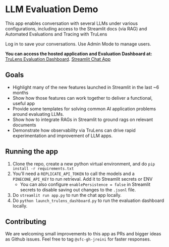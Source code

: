 # LLM Evaluation Demo

This app enables conversation with several LLMs under various configurations,
including access to the Streamlit docs (via RAG) and Automated Evaluations and Tracing with TruLens

Log in to save your conversations. Use Admin Mode to manage users.

**You can access the hosted application and Evaluation Dashboard at:**
[TruLens Evaluation Dashboard](https://llm.truera.net:8484/).
[Streamlit Chat App](http://llm.truera.net:8502)

## Goals

- Highlight many of the new features launched in Streamlit in the last ~6 months
- Show how those features can work together to deliver a functional, useful app
- Provide some templates for solving common AI application problems around evaluating LLMs.
- Show how to integrate RAGs in Streamlit to ground rags on relevant documents
- Demonstrate how observability via TruLens can drive rapid experimentation and improvement of LLM apps.

## Running the app

1. Clone the repo, create a new python virtual environment, and do `pip install -r requirements.txt`
2. You'll need a `REPLICATE_API_TOKEN` to call the models and a `PINECONE_API_KEY` to run retrieval. Add it to Streamlit secrets or ENV
   - You can also configure `enablePersistence = false` in Streamlit secrets to disable saving
     out changes to the `.jsonl` file.
3. Do `streamlit run app.py` to run the chat app locally.
4. Do `python launch_trulens_dashboard.py` to run the evaluation dashboard locally.

## Contributing

We are welcoming small improvements to this app as PRs and bigger ideas as Github issues.
Feel free to tag `@sfc-gh-jreini` for faster responses.